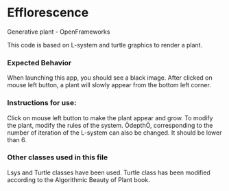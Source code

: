 # Efflorescence
Generative plant - OpenFrameworks

This code is based on L-system and turtle graphics to render a plant. 

### Expected Behavior

When launching this app, you should see a black image. After clicked on mouse left button, a plant will slowly appear from the bottom left corner. 

### Instructions for use:
Click on mouse left button to make the plant appear and grow. 
To modify the plant, modify the rules of the system. 
ÔdepthÕ, corresponding to the number of iteration of the L-system can also be changed. It should be lower than 6. 

### Other classes used in this file
Lsys and Turtle classes have been used. Turtle class has been modified according to the Algorithmic Beauty of Plant book. 
